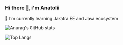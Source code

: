 ### Hi there 👋, i'm Anatolii
🌱 I’m currently learning Jakatra EE and Java ecosystem

![Anurag's GitHub stats](https://github-readme-stats.vercel.app/api?username=stasiukevych&show_icons=true&theme=radical\&rank_icon=github)

![Top Langs](https://github-readme-stats.vercel.app/api/top-langs/?username=stasiukevych&theme=radical\&layout=compact)
